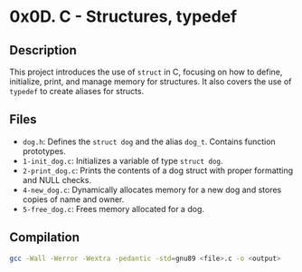 # 0x0D. C - Structures, typedef

## Description

This project introduces the use of `struct` in C, focusing on how to define, initialize, print, and manage memory for structures. It also covers the use of `typedef` to create aliases for structs.

## Files

- `dog.h`: Defines the `struct dog` and the alias `dog_t`. Contains function prototypes.
- `1-init_dog.c`: Initializes a variable of type `struct dog`.
- `2-print_dog.c`: Prints the contents of a dog struct with proper formatting and NULL checks.
- `4-new_dog.c`: Dynamically allocates memory for a new dog and stores copies of name and owner.
- `5-free_dog.c`: Frees memory allocated for a dog.

## Compilation

```bash
gcc -Wall -Werror -Wextra -pedantic -std=gnu89 <file>.c -o <output>

